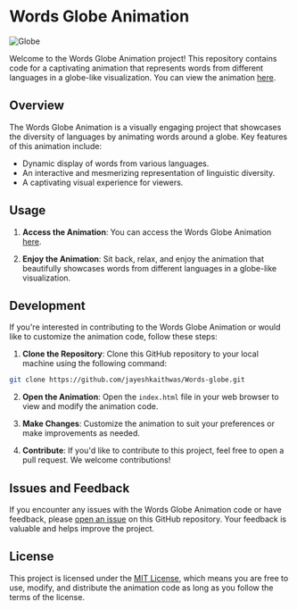 # Words Globe Animation
![Globe](https://github.com/jayeshkaithwas/Words-globe/assets/75065906/47c32a6f-6dab-42dd-92f5-0f81a3a04ca3)

Welcome to the Words Globe Animation project! This repository contains code for a captivating animation that represents words from different languages in a globe-like visualization. You can view the animation [here](https://rawcdn.githack.com/jayeshkaithwas/Words-globe/af4c785e89f1f6624c1c39653952230fcb183852/index.html).

## Overview

The Words Globe Animation is a visually engaging project that showcases the diversity of languages by animating words around a globe. Key features of this animation include:

- Dynamic display of words from various languages.
- An interactive and mesmerizing representation of linguistic diversity.
- A captivating visual experience for viewers.

## Usage

1. **Access the Animation**: You can access the Words Globe Animation [here](https://rawcdn.githack.com/jayeshkaithwas/Words-globe/af4c785e89f1f6624c1c39653952230fcb183852/index.html).

2. **Enjoy the Animation**: Sit back, relax, and enjoy the animation that beautifully showcases words from different languages in a globe-like visualization.

## Development

If you're interested in contributing to the Words Globe Animation or would like to customize the animation code, follow these steps:

1. **Clone the Repository**: Clone this GitHub repository to your local machine using the following command:
```bash
git clone https://github.com/jayeshkaithwas/Words-globe.git
```

2. **Open the Animation**: Open the `index.html` file in your web browser to view and modify the animation code.

3. **Make Changes**: Customize the animation to suit your preferences or make improvements as needed.

4. **Contribute**: If you'd like to contribute to this project, feel free to open a pull request. We welcome contributions!

## Issues and Feedback

If you encounter any issues with the Words Globe Animation code or have feedback, please [open an issue](https://github.com/jayeshkaithwas/Words-globe/issues) on this GitHub repository. Your feedback is valuable and helps improve the project.

## License

This project is licensed under the [MIT License](LICENSE), which means you are free to use, modify, and distribute the animation code as long as you follow the terms of the license.
